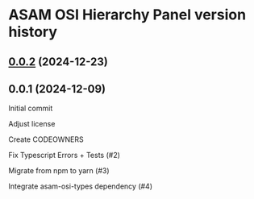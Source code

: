 # ASAM OSI Hierarchy Panel version history

## [0.0.2](https://github.com/samikachai/asam-osi-hierarchy-panel/compare/v0.0.1...v0.0.2) (2024-12-23)



## 0.0.1 (2024-12-09)
Initial commit

Adjust license

Create CODEOWNERS

Fix Typescript Errors + Tests (#2)

Migrate from npm to yarn (#3)

Integrate asam-osi-types dependency (#4)
